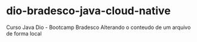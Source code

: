# dio-bradesco-java-cloud-native
Curso Java Dio - Bootcamp Bradesco
Alterando o conteudo de um arquivo de forma local